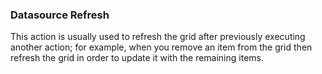 ### Datasource Refresh

This action is usually used to refresh the grid after previously executing another action; for example, when you remove an item from the grid then refresh the grid in order to update it with the remaining items.